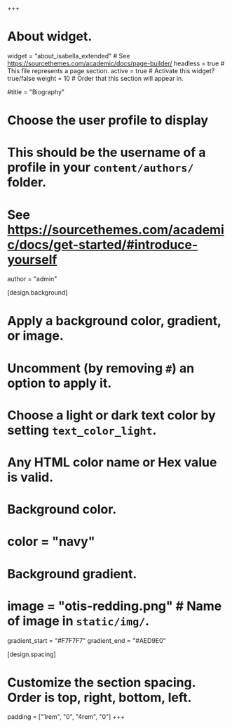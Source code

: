 +++
# About widget.
widget = "about_isabella_extended"  # See https://sourcethemes.com/academic/docs/page-builder/
headless = true  # This file represents a page section.
active = true  # Activate this widget? true/false
weight = 10  # Order that this section will appear in.

#title = "Biography"

# Choose the user profile to display
# This should be the username of a profile in your `content/authors/` folder.
# See https://sourcethemes.com/academic/docs/get-started/#introduce-yourself
author = "admin"

[design.background]
  # Apply a background color, gradient, or image.
  #   Uncomment (by removing `#`) an option to apply it.
  #   Choose a light or dark text color by setting `text_color_light`.
  #   Any HTML color name or Hex value is valid.

  # Background color.
  # color = "navy"
  
  # Background gradient. 
#  image = "otis-redding.png"  # Name of image in `static/img/`.
  gradient_start = "#F7F7F7"
  gradient_end = "#AED9E0"
  

[design.spacing]
  # Customize the section spacing. Order is top, right, bottom, left.
  padding = ["1rem", "0", "4rem", "0"]
+++
